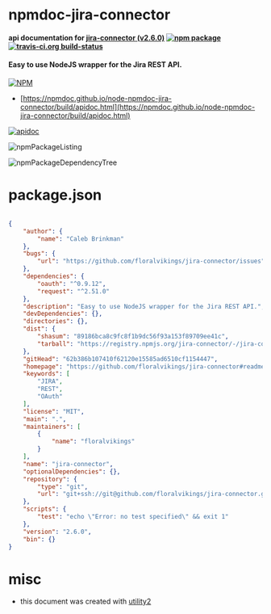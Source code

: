 # npmdoc-jira-connector

#### api documentation for  [jira-connector (v2.6.0)](https://github.com/floralvikings/jira-connector#readme)  [![npm package](https://img.shields.io/npm/v/npmdoc-jira-connector.svg?style=flat-square)](https://www.npmjs.org/package/npmdoc-jira-connector) [![travis-ci.org build-status](https://api.travis-ci.org/npmdoc/node-npmdoc-jira-connector.svg)](https://travis-ci.org/npmdoc/node-npmdoc-jira-connector)

#### Easy to use NodeJS wrapper for the Jira REST API.

[![NPM](https://nodei.co/npm/jira-connector.png?downloads=true&downloadRank=true&stars=true)](https://www.npmjs.com/package/jira-connector)

- [https://npmdoc.github.io/node-npmdoc-jira-connector/build/apidoc.html](https://npmdoc.github.io/node-npmdoc-jira-connector/build/apidoc.html)

[![apidoc](https://npmdoc.github.io/node-npmdoc-jira-connector/build/screenCapture.buildCi.browser.%252Ftmp%252Fbuild%252Fapidoc.html.png)](https://npmdoc.github.io/node-npmdoc-jira-connector/build/apidoc.html)

![npmPackageListing](https://npmdoc.github.io/node-npmdoc-jira-connector/build/screenCapture.npmPackageListing.svg)

![npmPackageDependencyTree](https://npmdoc.github.io/node-npmdoc-jira-connector/build/screenCapture.npmPackageDependencyTree.svg)



# package.json

```json

{
    "author": {
        "name": "Caleb Brinkman"
    },
    "bugs": {
        "url": "https://github.com/floralvikings/jira-connector/issues"
    },
    "dependencies": {
        "oauth": "^0.9.12",
        "request": "^2.51.0"
    },
    "description": "Easy to use NodeJS wrapper for the Jira REST API.",
    "devDependencies": {},
    "directories": {},
    "dist": {
        "shasum": "89186bca8c9fc8f1b9dc56f93a153f89709ee41c",
        "tarball": "https://registry.npmjs.org/jira-connector/-/jira-connector-2.6.0.tgz"
    },
    "gitHead": "62b386b107410f62120e15585ad6510cf1154447",
    "homepage": "https://github.com/floralvikings/jira-connector#readme",
    "keywords": [
        "JIRA",
        "REST",
        "OAuth"
    ],
    "license": "MIT",
    "main": ".",
    "maintainers": [
        {
            "name": "floralvikings"
        }
    ],
    "name": "jira-connector",
    "optionalDependencies": {},
    "repository": {
        "type": "git",
        "url": "git+ssh://git@github.com/floralvikings/jira-connector.git"
    },
    "scripts": {
        "test": "echo \"Error: no test specified\" && exit 1"
    },
    "version": "2.6.0",
    "bin": {}
}
```



# misc
- this document was created with [utility2](https://github.com/kaizhu256/node-utility2)
